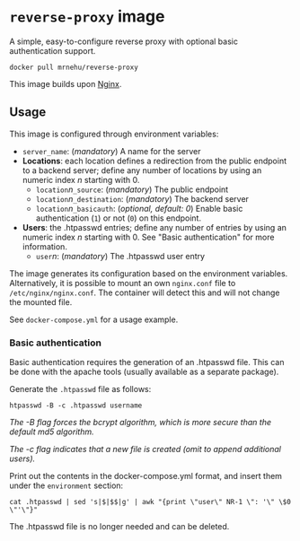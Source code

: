 `reverse-proxy` image
=====================

A simple, easy-to-configure reverse proxy with optional basic authentication support.

```
docker pull mrnehu/reverse-proxy
```

This image builds upon [Nginx](https://hub.docker.com/_/nginx).

## Usage

This image is configured through environment variables:

-	`server_name`: (_mandatory_) A name for the server
-	**Locations**: each location defines a redirection from the public endpoint to a backend server; define any number of locations by using an numeric index _n_ starting with 0.
	-	`location`_n_`_source`: (_mandatory_) The public endpoint
	-	`location`_n_`_destination`: (_mandatory_) The backend server
	-	`location`_n_`_basicauth`: (_optional, default: 0_) Enable basic authentication (`1`) or not (`0`) on this endpoint.
-	**Users**: the .htpasswd entries; define any number of entries by using an numeric index _n_ starting with 0. See "Basic authentication" for more information.
	-	`user`_n_: (_mandatory_) The .htpasswd user entry

The image generates its configuration based on the environment variables. Alternatively, it is possible to mount an own `nginx.conf` file to `/etc/nginx/nginx.conf`. The container will detect this and will not change the mounted file.

See `docker-compose.yml` for a usage example.

### Basic authentication

Basic authentication requires the generation of an .htpasswd file. This can be done with the apache tools (usually available as a separate package).

Generate the `.htpasswd` file as follows:
```
htpasswd -B -c .htpasswd username
```
_The -B flag forces the bcrypt algorithm, which is more secure than the default md5 algorithm._

_The -c flag indicates that a new file is created (omit to append additional users)._


Print out the contents in the docker-compose.yml format, and insert them under the `environment` section:
```
cat .htpasswd | sed 's|$|$$|g' | awk "{print \"user\" NR-1 \": '\" \$0 \"'\"}"
```

The .htpasswd file is no longer needed and can be deleted.